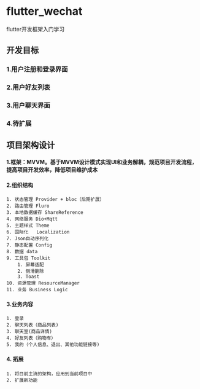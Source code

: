 # flutter_wechat
flutter开发框架入门学习

## 开发目标
### 1.用户注册和登录界面
### 2.用户好友列表
### 3.用户聊天界面
### 4.待扩展

## 项目架构设计
#### 1.框架：MVVM。基于MVVM设计模式实现UI和业务解耦，规范项目开发流程，提高项目开发效率，降低项目维护成本
#### 2.组织结构
	1. 状态管理 Provider + bloc（后期扩展）
	2. 路由管理 Fluro
	3. 本地数据缓存 ShareReference
	4. 网络服务 Dio+Mqtt
	5. 主题样式 Theme
	6. 国际化   Localization
	7. Json自动序列化
	7. 静态配置 Config
	8. 数据 data
	9. 工具包 Toolkit
		1. 屏幕适配
		2. 侧滑删除
		3. Toast
	10. 资源管理 ResourceManager
	11. 业务 Business Logic
#### 3.业务内容
	1. 登录
	2. 聊天列表（商品列表)
	3. 聊天室(商品详情)
	4. 好友列表（购物车）
	5. 我的（个人信息、退出、其他功能链接等)
#### 4. 拓展
	1. 将目前主流的架构，应用到当前项目中
	2. 扩展新功能
